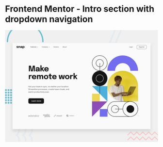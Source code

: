 # Frontend Mentor - Intro section with dropdown navigation

![Design preview for the Intro section with dropdown navigation coding challenge](./design/desktop-preview.jpg)



